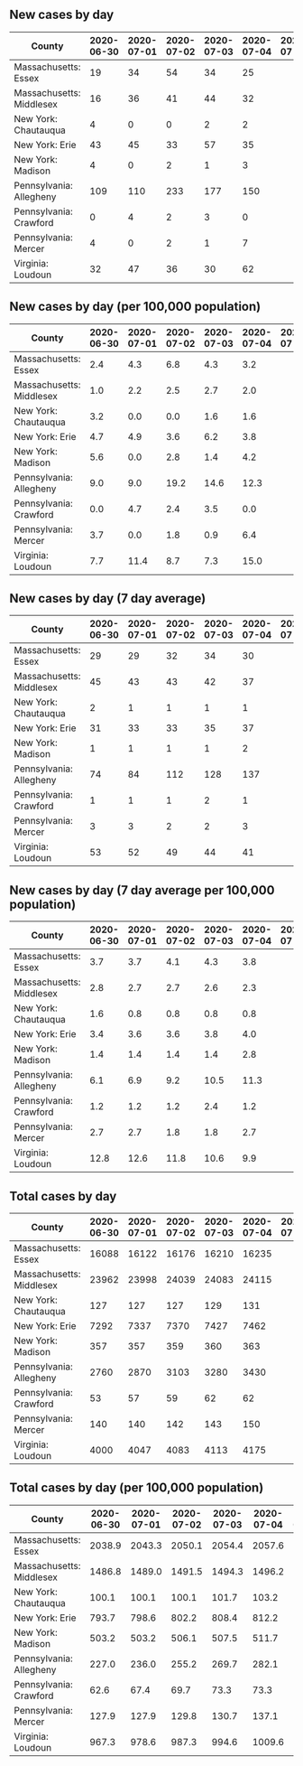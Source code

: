 ## New cases by day

| County | 2020-06-30 | 2020-07-01 | 2020-07-02 | 2020-07-03 | 2020-07-04 | 2020-07-05 | 2020-07-06 |
| --- | --- | --- | --- | --- | --- | --- | --- |
| Massachusetts: Essex | 19 | 34 | 54 | 34 | 25 |  |  |
| Massachusetts: Middlesex | 16 | 36 | 41 | 44 | 32 |  |  |
| New York: Chautauqua | 4 | 0 | 0 | 2 | 2 |  |  |
| New York: Erie | 43 | 45 | 33 | 57 | 35 |  |  |
| New York: Madison | 4 | 0 | 2 | 1 | 3 |  |  |
| Pennsylvania: Allegheny | 109 | 110 | 233 | 177 | 150 |  |  |
| Pennsylvania: Crawford | 0 | 4 | 2 | 3 | 0 |  |  |
| Pennsylvania: Mercer | 4 | 0 | 2 | 1 | 7 |  |  |
| Virginia: Loudoun | 32 | 47 | 36 | 30 | 62 |  |  |

## New cases by day (per 100,000 population)

| County | 2020-06-30 | 2020-07-01 | 2020-07-02 | 2020-07-03 | 2020-07-04 | 2020-07-05 | 2020-07-06 |
| --- | --- | --- | --- | --- | --- | --- | --- |
| Massachusetts: Essex | 2.4 | 4.3 | 6.8 | 4.3 | 3.2 |  |  |
| Massachusetts: Middlesex | 1.0 | 2.2 | 2.5 | 2.7 | 2.0 |  |  |
| New York: Chautauqua | 3.2 | 0.0 | 0.0 | 1.6 | 1.6 |  |  |
| New York: Erie | 4.7 | 4.9 | 3.6 | 6.2 | 3.8 |  |  |
| New York: Madison | 5.6 | 0.0 | 2.8 | 1.4 | 4.2 |  |  |
| Pennsylvania: Allegheny | 9.0 | 9.0 | 19.2 | 14.6 | 12.3 |  |  |
| Pennsylvania: Crawford | 0.0 | 4.7 | 2.4 | 3.5 | 0.0 |  |  |
| Pennsylvania: Mercer | 3.7 | 0.0 | 1.8 | 0.9 | 6.4 |  |  |
| Virginia: Loudoun | 7.7 | 11.4 | 8.7 | 7.3 | 15.0 |  |  |

## New cases by day (7 day average)

| County | 2020-06-30 | 2020-07-01 | 2020-07-02 | 2020-07-03 | 2020-07-04 | 2020-07-05 | 2020-07-06 |
| --- | --- | --- | --- | --- | --- | --- | --- |
| Massachusetts: Essex | 29 | 29 | 32 | 34 | 30 |  |  |
| Massachusetts: Middlesex | 45 | 43 | 43 | 42 | 37 |  |  |
| New York: Chautauqua | 2 | 1 | 1 | 1 | 1 |  |  |
| New York: Erie | 31 | 33 | 33 | 35 | 37 |  |  |
| New York: Madison | 1 | 1 | 1 | 1 | 2 |  |  |
| Pennsylvania: Allegheny | 74 | 84 | 112 | 128 | 137 |  |  |
| Pennsylvania: Crawford | 1 | 1 | 1 | 2 | 1 |  |  |
| Pennsylvania: Mercer | 3 | 3 | 2 | 2 | 3 |  |  |
| Virginia: Loudoun | 53 | 52 | 49 | 44 | 41 |  |  |

## New cases by day (7 day average per 100,000 population)

| County | 2020-06-30 | 2020-07-01 | 2020-07-02 | 2020-07-03 | 2020-07-04 | 2020-07-05 | 2020-07-06 |
| --- | --- | --- | --- | --- | --- | --- | --- |
| Massachusetts: Essex | 3.7 | 3.7 | 4.1 | 4.3 | 3.8 |  |  |
| Massachusetts: Middlesex | 2.8 | 2.7 | 2.7 | 2.6 | 2.3 |  |  |
| New York: Chautauqua | 1.6 | 0.8 | 0.8 | 0.8 | 0.8 |  |  |
| New York: Erie | 3.4 | 3.6 | 3.6 | 3.8 | 4.0 |  |  |
| New York: Madison | 1.4 | 1.4 | 1.4 | 1.4 | 2.8 |  |  |
| Pennsylvania: Allegheny | 6.1 | 6.9 | 9.2 | 10.5 | 11.3 |  |  |
| Pennsylvania: Crawford | 1.2 | 1.2 | 1.2 | 2.4 | 1.2 |  |  |
| Pennsylvania: Mercer | 2.7 | 2.7 | 1.8 | 1.8 | 2.7 |  |  |
| Virginia: Loudoun | 12.8 | 12.6 | 11.8 | 10.6 | 9.9 |  |  |

## Total cases by day

| County | 2020-06-30 | 2020-07-01 | 2020-07-02 | 2020-07-03 | 2020-07-04 | 2020-07-05 | 2020-07-06 |
| --- | --- | --- | --- | --- | --- | --- | --- |
| Massachusetts: Essex | 16088 | 16122 | 16176 | 16210 | 16235 |  |  |
| Massachusetts: Middlesex | 23962 | 23998 | 24039 | 24083 | 24115 |  |  |
| New York: Chautauqua | 127 | 127 | 127 | 129 | 131 |  |  |
| New York: Erie | 7292 | 7337 | 7370 | 7427 | 7462 |  |  |
| New York: Madison | 357 | 357 | 359 | 360 | 363 |  |  |
| Pennsylvania: Allegheny | 2760 | 2870 | 3103 | 3280 | 3430 |  |  |
| Pennsylvania: Crawford | 53 | 57 | 59 | 62 | 62 |  |  |
| Pennsylvania: Mercer | 140 | 140 | 142 | 143 | 150 |  |  |
| Virginia: Loudoun | 4000 | 4047 | 4083 | 4113 | 4175 |  |  |

## Total cases by day (per 100,000 population)

| County | 2020-06-30 | 2020-07-01 | 2020-07-02 | 2020-07-03 | 2020-07-04 | 2020-07-05 | 2020-07-06 |
| --- | --- | --- | --- | --- | --- | --- | --- |
| Massachusetts: Essex | 2038.9 | 2043.3 | 2050.1 | 2054.4 | 2057.6 |  |  |
| Massachusetts: Middlesex | 1486.8 | 1489.0 | 1491.5 | 1494.3 | 1496.2 |  |  |
| New York: Chautauqua | 100.1 | 100.1 | 100.1 | 101.7 | 103.2 |  |  |
| New York: Erie | 793.7 | 798.6 | 802.2 | 808.4 | 812.2 |  |  |
| New York: Madison | 503.2 | 503.2 | 506.1 | 507.5 | 511.7 |  |  |
| Pennsylvania: Allegheny | 227.0 | 236.0 | 255.2 | 269.7 | 282.1 |  |  |
| Pennsylvania: Crawford | 62.6 | 67.4 | 69.7 | 73.3 | 73.3 |  |  |
| Pennsylvania: Mercer | 127.9 | 127.9 | 129.8 | 130.7 | 137.1 |  |  |
| Virginia: Loudoun | 967.3 | 978.6 | 987.3 | 994.6 | 1009.6 |  |  |
